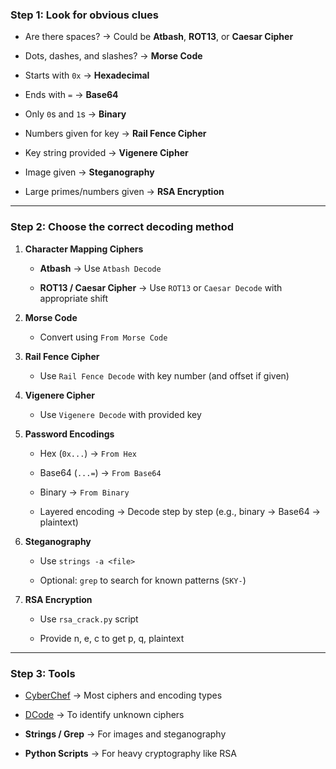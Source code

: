 ### **Step 1: Look for obvious clues**

- Are there spaces? → Could be **Atbash**, **ROT13**, or **Caesar Cipher**
    
- Dots, dashes, and slashes? → **Morse Code**
    
- Starts with `0x` → **Hexadecimal**
    
- Ends with `=` → **Base64**
    
- Only `0`s and `1`s → **Binary**
    
- Numbers given for key → **Rail Fence Cipher**
    
- Key string provided → **Vigenere Cipher**
    
- Image given → **Steganography**
    
- Large primes/numbers given → **RSA Encryption**
    

---

### **Step 2: Choose the correct decoding method**

1. **Character Mapping Ciphers**
    
    - **Atbash** → Use `Atbash Decode`
        
    - **ROT13 / Caesar Cipher** → Use `ROT13` or `Caesar Decode` with appropriate shift
        
2. **Morse Code**
    
    - Convert using `From Morse Code`
        
3. **Rail Fence Cipher**
    
    - Use `Rail Fence Decode` with key number (and offset if given)
        
4. **Vigenere Cipher**
    
    - Use `Vigenere Decode` with provided key
        
5. **Password Encodings**
    
    - Hex (`0x...`) → `From Hex`
        
    - Base64 (`...=`) → `From Base64`
        
    - Binary → `From Binary`
        
    - Layered encoding → Decode step by step (e.g., binary → Base64 → plaintext)
        
6. **Steganography**
    
    - Use `strings -a <file>`
        
    - Optional: `grep` to search for known patterns (`SKY-`)
        
7. **RSA Encryption**
    
    - Use `rsa_crack.py` script
        
    - Provide n, e, c to get p, q, plaintext
        

---

### **Step 3: Tools**

- [CyberChef](https://cyberchef.org) → Most ciphers and encoding types
    
- [DCode](https://www.dcode.fr/cipher-identifier) → To identify unknown ciphers
    
- **Strings / Grep** → For images and steganography
    
- **Python Scripts** → For heavy cryptography like RSA